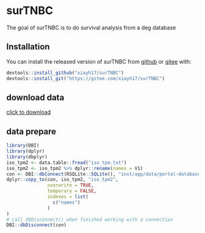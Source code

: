 
<!-- README.md is generated from README.Rmd. Please edit that file -->

# surTNBC

<!-- badges: start -->
<!-- badges: end -->

The goal of surTNBC is to do survival analysis from a deg database

## Installation

You can install the released version of surTNBC from
[github](https://github.com/xiayh17/surTNBC) or [gitee](https://gitee.com/xiayh17/surTNBC) with:

``` r
devtools::install_github("xiayh17/surTNBC")
devtools::install_git("https://gitee.com/xiayh17/surTNBC")
```

## download data

[click to
download](https://yonghexia-my.sharepoint.com/:t:/g/personal/xiayh_yonghexia_onmicrosoft_com/Ef6PWaUOVFRDrEJ04nsXmfkByKL0DY1h8jBnjd2UyOiuig?e=4Vsmkx)

## data prepare

``` r
library(DBI)
library(dplyr)
library(dbplyr)
iso_tpm2 <- data.table::fread("iso_tpm.txt")
iso_tpm2 <- iso_tpm2 %>% dplyr::rename(names = V1)
con <- DBI::dbConnect(RSQLite::SQLite(), "inst/app/data/portal-database-output.sqlite")
dplyr::copy_to(con, iso_tpm2, "iso_tpm2",
               overwrite = TRUE,
               temporary = FALSE, 
               indexes = list(
                 c("names")
               )
)
# call dbDisconnect() when finished working with a connection 
DBI::dbDisconnect(con)
```
